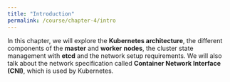 ```yaml
---
title: "Introduction"
permalink: /course/chapter-4/intro
---
```

In this chapter, we will explore the **Kubernetes architecture**, the different components of the **master** and **worker** **nodes**, the cluster state management with **etcd** and the network setup requirements. We will also talk about the network specification called **Container Network Interface (CNI)**, which is used by Kubernetes.